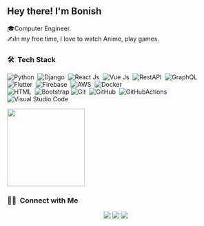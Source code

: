 ## Hey there! I'm Bonish

🎓Computer Engineer.\
✍️In my free time, I love to watch Anime, play games.

### 🛠 &nbsp;Tech Stack

![Python](https://img.shields.io/badge/-Python-white?style=for-the-badge&logo=python)&nbsp;
![Django](https://img.shields.io/badge/-Django-white?style=for-the-badge&logo=django&logoColor=092E20)&nbsp;
![React Js](https://img.shields.io/badge/-react-white?style=for-the-badge&logo=react)&nbsp;
![Vue Js](https://img.shields.io/badge/-Vue-white?style=for-the-badge&logo=vue)&nbsp;
![RestAPI](https://img.shields.io/badge/-REST-white?style=for-the-badge&logo=rest&logoColor=092E20)&nbsp;
![GraphQL](https://img.shields.io/badge/-GraphQL-white?style=for-the-badge&logo=graphql&logoColor=092E20)&nbsp;
![Flutter](https://img.shields.io/badge/-Flutter-white?style=for-the-badge&logo=flutter&logoColor=092E20)&nbsp;
![Firebase](https://img.shields.io/badge/-Firebase-white?style=for-the-badge&logo=firebase&logoColor=092E20)&nbsp;
![AWS](https://img.shields.io/badge/-AWS-white?style=for-the-badge&logo=amazonaws&logoColor=092E20)&nbsp;
![Docker](https://img.shields.io/badge/-Docker-white?style=for-the-badge&logo=docker&logoColor=092E20)&nbsp;\
![HTML](https://img.shields.io/badge/-HTML-white?style=for-the-badge&logo=HTML5)&nbsp;
![Bootstrap](https://img.shields.io/badge/-Bootstrap-white?style=for-the-badge&logo=bootstrap&logoColor=563D7C)
![Git](https://img.shields.io/badge/-Git-white?style=for-the-badge&logo=git)&nbsp;
![GitHub](https://img.shields.io/badge/-GitHub-white?style=for-the-badge&logo=github&logoColor=1572B6)&nbsp;
![GitHubActions](https://img.shields.io/badge/-GitHubActions-white?style=for-the-badge&logo=githubactions&logoColor=1572B6)&nbsp;
![Visual Studio Code](https://img.shields.io/badge/-Visual%20Studio%20Code-white?style=for-the-badge&logo=visual-studio-code&logoColor=007ACC)&nbsp;
<p align="start">
<a href="https://github.com/bonishthapa">
  <img height="180em" src="https://github-readme-stats-eight-theta.vercel.app/api?username=bonishthapa&show_icons=true&theme=dark&include_all_commits=true&count_private=true"/>
  </a>
</p>
<!-- <p><img align="center" src="https://github-readme-streak-stats.herokuapp.com/?user=AjayKarki&theme=radical" alt="AjayKarki" /></p>                              
 -->

### 🤝🏻 &nbsp;Connect with Me

<p align="center">
  <a target="_blank" href="https://www.linkedin.com/in/bonishthapa/"><img src="https://img.shields.io/badge/-BonishThapa-0077B5?style=flat&logo=Linkedin&logoColor=white"/></a>
<!-- <a target="_blank" href="https://ajaykarki.github.io/"><img src="https://img.shields.io/badge/-ajaykarki.github.io-3423A6?style=flat&logo=Google-Chrome&logoColor=white"/></a>
<a target="_blank" href="https://www.instagram.com/ajaykarki333/"><img src="https://img.shields.io/badge/-@bonishthapa-E4405F?style=flat&logo=Instagram&logoColor=white"/></a> -->
<a target="_blank" href="mailto:bonishthapa@gmail.com"><img src="https://img.shields.io/badge/-ajaykarki333@gmail.com-D14836?style=flat&logo=Gmail&logoColor=white"/></a>
<a target="_blank" href="https://www.facebook.com/thapabonis/"><img src="https://img.shields.io/badge/-@thapabonis-1877F2?style=flat&logo=Facebook&logoColor=white"/></a>
</p>
